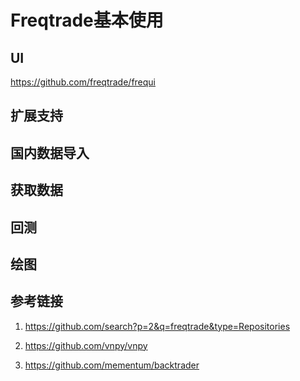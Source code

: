 # Freqtrade基本使用

## UI

<https://github.com/freqtrade/frequi>

## 扩展支持

## 国内数据导入

## 获取数据

## 回测

## 绘图

## 参考链接

1. <https://github.com/search?p=2&q=freqtrade&type=Repositories>

2. <https://github.com/vnpy/vnpy>
3. <https://github.com/mementum/backtrader>
